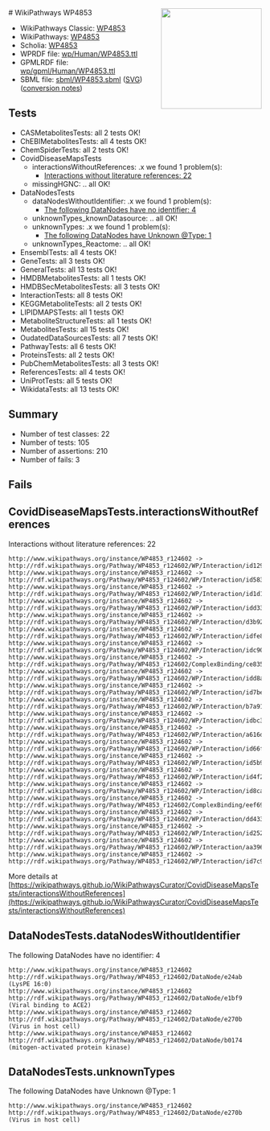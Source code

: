 <img style="float: right; width: 200px" src="../logo.png" />
# WikiPathways WP4853

* WikiPathways Classic: [WP4853](https://classic.wikipathways.org/instance/WP4853)
* WikiPathways: [WP4853](https://identifiers.org/wikipathways:WP4853)
* Scholia: [WP4853](https://scholia.toolforge.org/wikipathways/WP4853)
* WPRDF file: [wp/Human/WP4853.ttl](../wp/Human/WP4853.ttl)
* GPMLRDF file: [wp/gpml/Human/WP4853.ttl](../wp/gpml/Human/WP4853.ttl)
* SBML file: [sbml/WP4853.sbml](../sbml/WP4853.sbml) ([SVG](../sbml/WP4853.svg)) ([conversion notes](../sbml/WP4853.txt))

## Tests
* CASMetabolitesTests: all 2 tests OK!
* ChEBIMetabolitesTests: all 4 tests OK!
* ChemSpiderTests: all 2 tests OK!
* CovidDiseaseMapsTests
    * interactionsWithoutReferences: .x we found 1 problem(s):
        * [Interactions without literature references: 22](#9701cd02)
    * missingHGNC: .. all OK!
* DataNodesTests
    * dataNodesWithoutIdentifier: .x we found 1 problem(s):
        * [The following DataNodes have no identifier: 4](#d2d32fa3)
    * unknownTypes_knownDatasource: .. all OK!
    * unknownTypes: .x we found 1 problem(s):
        * [The following DataNodes have Unknown @Type: 1](#839973df)
    * unknownTypes_Reactome: .. all OK!
* EnsemblTests: all 4 tests OK!
* GeneTests: all 3 tests OK!
* GeneralTests: all 13 tests OK!
* HMDBMetabolitesTests: all 1 tests OK!
* HMDBSecMetabolitesTests: all 3 tests OK!
* InteractionTests: all 8 tests OK!
* KEGGMetaboliteTests: all 2 tests OK!
* LIPIDMAPSTests: all 1 tests OK!
* MetaboliteStructureTests: all 1 tests OK!
* MetabolitesTests: all 15 tests OK!
* OudatedDataSourcesTests: all 7 tests OK!
* PathwayTests: all 6 tests OK!
* ProteinsTests: all 2 tests OK!
* PubChemMetabolitesTests: all 3 tests OK!
* ReferencesTests: all 4 tests OK!
* UniProtTests: all 5 tests OK!
* WikidataTests: all 13 tests OK!


## Summary

* Number of test classes: 22
* Number of tests: 105
* Number of assertions: 210
* Number of fails: 3

## Fails

<a name="9701cd02" />

## CovidDiseaseMapsTests.interactionsWithoutReferences

Interactions without literature references: 22
```
http://www.wikipathways.org/instance/WP4853_r124602 -> http://rdf.wikipathways.org/Pathway/WP4853_r124602/WP/Interaction/id1294b8ad
http://www.wikipathways.org/instance/WP4853_r124602 -> http://rdf.wikipathways.org/Pathway/WP4853_r124602/WP/Interaction/id58393c41
http://www.wikipathways.org/instance/WP4853_r124602 -> http://rdf.wikipathways.org/Pathway/WP4853_r124602/WP/Interaction/id1d17c350
http://www.wikipathways.org/instance/WP4853_r124602 -> http://rdf.wikipathways.org/Pathway/WP4853_r124602/WP/Interaction/idd3306a7b
http://www.wikipathways.org/instance/WP4853_r124602 -> http://rdf.wikipathways.org/Pathway/WP4853_r124602/WP/Interaction/d3b92
http://www.wikipathways.org/instance/WP4853_r124602 -> http://rdf.wikipathways.org/Pathway/WP4853_r124602/WP/Interaction/idfe8f5f72
http://www.wikipathways.org/instance/WP4853_r124602 -> http://rdf.wikipathways.org/Pathway/WP4853_r124602/WP/Interaction/idc90e2fe3
http://www.wikipathways.org/instance/WP4853_r124602 -> http://rdf.wikipathways.org/Pathway/WP4853_r124602/ComplexBinding/ce835
http://www.wikipathways.org/instance/WP4853_r124602 -> http://rdf.wikipathways.org/Pathway/WP4853_r124602/WP/Interaction/idd8af1708
http://www.wikipathways.org/instance/WP4853_r124602 -> http://rdf.wikipathways.org/Pathway/WP4853_r124602/WP/Interaction/id7be1b93f
http://www.wikipathways.org/instance/WP4853_r124602 -> http://rdf.wikipathways.org/Pathway/WP4853_r124602/WP/Interaction/b7a91
http://www.wikipathways.org/instance/WP4853_r124602 -> http://rdf.wikipathways.org/Pathway/WP4853_r124602/WP/Interaction/idbc38d6ef
http://www.wikipathways.org/instance/WP4853_r124602 -> http://rdf.wikipathways.org/Pathway/WP4853_r124602/WP/Interaction/a616d
http://www.wikipathways.org/instance/WP4853_r124602 -> http://rdf.wikipathways.org/Pathway/WP4853_r124602/WP/Interaction/id66f48e91
http://www.wikipathways.org/instance/WP4853_r124602 -> http://rdf.wikipathways.org/Pathway/WP4853_r124602/WP/Interaction/id5b9fb57
http://www.wikipathways.org/instance/WP4853_r124602 -> http://rdf.wikipathways.org/Pathway/WP4853_r124602/WP/Interaction/id4f2a84fe
http://www.wikipathways.org/instance/WP4853_r124602 -> http://rdf.wikipathways.org/Pathway/WP4853_r124602/WP/Interaction/id8ca14613
http://www.wikipathways.org/instance/WP4853_r124602 -> http://rdf.wikipathways.org/Pathway/WP4853_r124602/ComplexBinding/eef69
http://www.wikipathways.org/instance/WP4853_r124602 -> http://rdf.wikipathways.org/Pathway/WP4853_r124602/WP/Interaction/dd433
http://www.wikipathways.org/instance/WP4853_r124602 -> http://rdf.wikipathways.org/Pathway/WP4853_r124602/WP/Interaction/id2528e08d
http://www.wikipathways.org/instance/WP4853_r124602 -> http://rdf.wikipathways.org/Pathway/WP4853_r124602/WP/Interaction/aa396
http://www.wikipathways.org/instance/WP4853_r124602 -> http://rdf.wikipathways.org/Pathway/WP4853_r124602/WP/Interaction/id7c94a43
```

More details at [https://wikipathways.github.io/WikiPathwaysCurator/CovidDiseaseMapsTests/interactionsWithoutReferences](https://wikipathways.github.io/WikiPathwaysCurator/CovidDiseaseMapsTests/interactionsWithoutReferences)

<a name="d2d32fa3" />

## DataNodesTests.dataNodesWithoutIdentifier

The following DataNodes have no identifier: 4
```
http://www.wikipathways.org/instance/WP4853_r124602 http://rdf.wikipathways.org/Pathway/WP4853_r124602/DataNode/e24ab (LysPE 16:0)
http://www.wikipathways.org/instance/WP4853_r124602 http://rdf.wikipathways.org/Pathway/WP4853_r124602/DataNode/e1bf9 (Viral binding to ACE2)
http://www.wikipathways.org/instance/WP4853_r124602 http://rdf.wikipathways.org/Pathway/WP4853_r124602/DataNode/e270b (Virus in host cell)
http://www.wikipathways.org/instance/WP4853_r124602 http://rdf.wikipathways.org/Pathway/WP4853_r124602/DataNode/b0174 (mitogen-activated protein kinase)
```

<a name="839973df" />

## DataNodesTests.unknownTypes

The following DataNodes have Unknown @Type: 1
```
http://www.wikipathways.org/instance/WP4853_r124602 http://rdf.wikipathways.org/Pathway/WP4853_r124602/DataNode/e270b (Virus in host cell)
```

